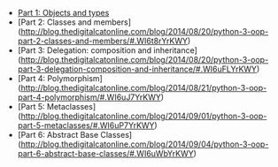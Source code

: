 - [Part 1: Objects and types](http://blog.thedigitalcatonline.com/blog/2014/08/20/python-3-oop-part-1-objects-and-types/#.WI6tRbYrKWY)
- [Part 2: Classes and members] (http://blog.thedigitalcatonline.com/blog/2014/08/20/python-3-oop-part-2-classes-and-members/#.WI6t8rYrKWY)
- [Part 3: Delegation: composition and inheritance] (http://blog.thedigitalcatonline.com/blog/2014/08/20/python-3-oop-part-3-delegation-composition-and-inheritance/#.WI6uFLYrKWY)
- [Part 4: Polymorphism] (http://blog.thedigitalcatonline.com/blog/2014/08/21/python-3-oop-part-4-polymorphism/#.WI6uJ7YrKWY)
- [Part 5: Metaclasses] (http://blog.thedigitalcatonline.com/blog/2014/09/01/python-3-oop-part-5-metaclasses/#.WI6uP7YrKWY)
- [Part 6: Abstract Base Classes] (http://blog.thedigitalcatonline.com/blog/2014/09/04/python-3-oop-part-6-abstract-base-classes/#.WI6uWbYrKWY)
